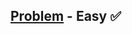 [Problem](https://www.hackerrank.com/challenges/time-conversion/problem) - Easy :white_check_mark:
---